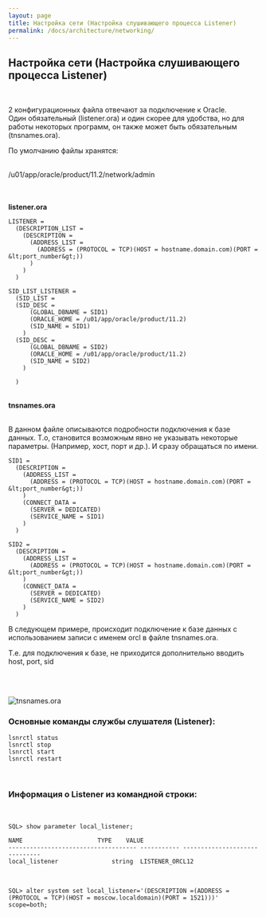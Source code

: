 ```yaml
---
layout: page
title: Настройка сети (Настройка слушивающего процесса Listener)
permalink: /docs/architecture/networking/
---
```



<h2>Настройка сети (Настройка слушивающего процесса Listener)</h2><br/>

2 конфигурационных файла отвечают за подключение к Oracle.<br/>
Один обязательный (listener.ora) и один скорее для удобства, но для работы некоторых программ, он также может быть обязательным
(tnsnames.ora).<br/>


По умолчанию файлы хранятся:

<br/>
/u01/app/oracle/product/11.2/network/admin

<br/><br/>
<strong>listener.ora</strong>
<br/>


    LISTENER =
      (DESCRIPTION_LIST =
        (DESCRIPTION =
          (ADDRESS_LIST =
            (ADDRESS = (PROTOCOL = TCP)(HOST = hostname.domain.com)(PORT = &lt;port_number&gt;))
          )
        )
      )

    SID_LIST_LISTENER =
      (SID_LIST =
      (SID_DESC =
          (GLOBAL_DBNAME = SID1)
          (ORACLE_HOME = /u01/app/oracle/product/11.2)
          (SID_NAME = SID1)
        )
      (SID_DESC =
          (GLOBAL_DBNAME = SID2)
          (ORACLE_HOME = /u01/app/oracle/product/11.2)
          (SID_NAME = SID2)
        )

      )


  <br/>
  <strong>tnsnames.ora</strong><br/>
  <br/>

  В данном файле описываются подробности подключения к базе данных. Т.о, становится возможным явно не указывать некоторые параметры. (Например, хост, порт и др.).
  И сразу обращаться по имени.


    SID1 =
      (DESCRIPTION =
        (ADDRESS_LIST =
          (ADDRESS = (PROTOCOL = TCP)(HOST = hostname.domain.com)(PORT = &lt;port_number&gt;))
        )
        (CONNECT_DATA =
          (SERVER = DEDICATED)
          (SERVICE_NAME = SID1)
        )
      )

    SID2 =
      (DESCRIPTION =
        (ADDRESS_LIST =
          (ADDRESS = (PROTOCOL = TCP)(HOST = hostname.domain.com)(PORT = &lt;port_number&gt;))
        )
        (CONNECT_DATA =
          (SERVER = DEDICATED)
          (SERVICE_NAME = SID2)
        )
      )



  В следующем примере, происходит подключение к базе данных с использованием записи с именем orcl в файле tnsnames.ora.

  Т.е. для подключения к базе, не приходится дополнительно вводить host, port, sid

  <br/><br/>

  <img src="http://img.fotografii.org/images/odba/oracleInstallation/_Windows/Oracle_Database_10g_Release_2_Installation/Oracle_Database_10g_Release_2_Installation_114.png" border="0" alt="tnsnames.ora">





<br/>

### Основные команды службы слушателя (Listener):

    lsnrctl status
    lsnrctl stop
    lsnrctl start
    lsnrctl restart



<br/>

### Информация о Listener из командной строки:

<br/>

    SQL> show parameter local_listener;

    NAME				     TYPE	 VALUE
    ------------------------------------ ----------- ------------------------------
    local_listener			     string	 LISTENER_ORCL12

<br/>

    SQL> alter system set local_listener='(DESCRIPTION =(ADDRESS = (PROTOCOL = TCP)(HOST = moscow.localdomain)(PORT = 1521)))' scope=both;
